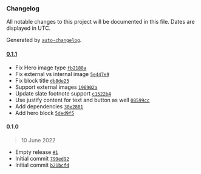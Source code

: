 ### Changelog

All notable changes to this project will be documented in this file. Dates are displayed in UTC.

Generated by [`auto-changelog`](https://github.com/CookPete/auto-changelog).

#### [0.1.1](https://github.com/eea/volto-hero-block/compare/0.1.0...0.1.1)

- Fix Hero image type [`fb2188a`](https://github.com/eea/volto-hero-block/commit/fb2188ac604cfc57ba26ea482e799ca867a412ad)
- Fix external vs internal image [`5e447e9`](https://github.com/eea/volto-hero-block/commit/5e447e9a4e35229d9a29b74ad230a2e1e659bbea)
- Fix block title [`db8de23`](https://github.com/eea/volto-hero-block/commit/db8de237f523e8cb9b96c2702818b529805fd36e)
- Support external images [`196902a`](https://github.com/eea/volto-hero-block/commit/196902ac0214cefb8a4bdc643f0424bc7c318282)
- Update slate footnote support [`c1522b4`](https://github.com/eea/volto-hero-block/commit/c1522b4164dbe6de01771d211d7e0bf3009f44d4)
- Use justify content for text and button as well [`08599cc`](https://github.com/eea/volto-hero-block/commit/08599cc45546d9b349128c4f8ce9c01318385811)
- Add dependencies [`30e2881`](https://github.com/eea/volto-hero-block/commit/30e2881a2a97a899e7f4cc614a0405c300ac6fee)
- Add hero block [`5ded9f5`](https://github.com/eea/volto-hero-block/commit/5ded9f5029de8b756cecef389e9546d7b3f49d11)

#### 0.1.0

> 10 June 2022

- Empty release [`#1`](https://github.com/eea/volto-hero-block/pull/1)
- Initial commit [`799ed92`](https://github.com/eea/volto-hero-block/commit/799ed92e506b9b0faded334c019f4a8ffc4b8d43)
- Initial commit [`b21bcfd`](https://github.com/eea/volto-hero-block/commit/b21bcfd42c775acc84179272fac0d6ecaad71430)

